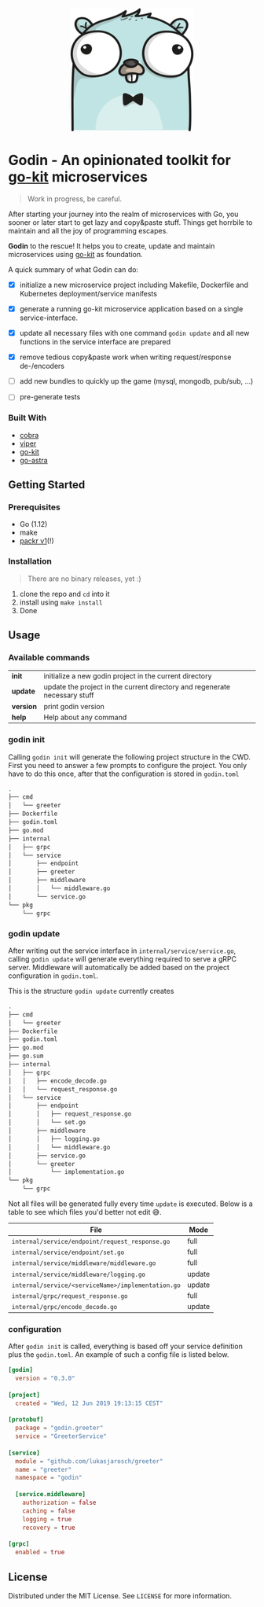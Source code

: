 
<!-- PROJECT LOGO -->
<br />
<p align="center">
  <a href="https://github.com/lukasjarosch/godin">
    <img src="gopher.png" alt="Logo" width="250" height="250">
  </a>

# Godin - An opinionated toolkit for [go-kit](https://github.com/go-kit/kit) microservices
> Work in progress, be careful.

After starting your journey into the realm of microservices with Go, you sooner or later start to get lazy and copy&paste stuff.
Things get horrbile to maintain and all the joy of programming escapes.

**Godin** to the rescue! It helps you to create, update and maintain microservices using [go-kit](https://github.com/go-kit/kit/)
as foundation.

A quick summary of what Godin can do:
* [x] initialize a new microservice project including Makefile, Dockerfile and Kubernetes deployment/service manifests
* [x] generate a running go-kit microservice application based on a single service-interface.
* [x] update all necessary files with one command `godin update` and all new functions in the service interface are prepared 
* [x] remove tedious copy&paste work when writing request/response de-/encoders
* [ ] add new bundles to quickly up the game (mysql, mongodb, pub/sub, ...)
* [ ] pre-generate tests


### Built With
* [cobra](https://github.com/spf13/cobra)
* [viper](https://github.com/spf13/viper)
* [go-kit](https://github.com/go-kit/kit/)
* [go-astra](https://github.com/vetcher/go-astra)


<!-- GETTING STARTED -->
## Getting Started
### Prerequisites
* Go (1.12)
* make
* [packr v1](https://github.com/gobuffalo/packr)(!)

### Installation
> There are no binary releases, yet :)
1. clone the repo and `cd` into it
2. install using `make install`
3. Done

## Usage

### Available commands
|      |      |
|------|------|
| **init** | initialize a new godin project in the current directory |
| **update** | update the project in the current directory and regenerate necessary stuff |
| **version** | print godin version |
| **help** | Help about any command |


### godin init
Calling `godin init` will generate the following project structure in the CWD. First you need to answer
a few prompts to configure the project. You only have to do this once, after that the configuration is stored
in `godin.toml`

````bash
.
├── cmd
│   └── greeter
├── Dockerfile
├── godin.toml
├── go.mod
├── internal
│   ├── grpc
│   └── service
│       ├── endpoint
│       ├── greeter
│       ├── middleware
│       │   └── middleware.go
│       └── service.go
└── pkg
    └── grpc
````

### godin update
After writing out the service interface in `internal/service/service.go`, calling `godin update` will
generate everything required to serve a gRPC server. Middleware will automatically be added based on the project configuration 
in `godin.toml`.

This is the structure `godin update` currently creates
```bash
.
├── cmd
│   └── greeter
├── Dockerfile
├── godin.toml
├── go.mod
├── go.sum
├── internal
│   ├── grpc
│   │   ├── encode_decode.go
│   │   └── request_response.go
│   └── service
│       ├── endpoint
│       │   ├── request_response.go
│       │   └── set.go
│       ├── middleware
│       │   ├── logging.go
│       │   └── middleware.go
│       ├── service.go
│       └── greeter
│           └── implementation.go
└── pkg
    └── grpc
```

Not all files will be generated fully every time `update` is executed. Below is a table to see which
files you'd better not edit :sweat_smile:.

| File                                             | Mode       |
|--------------------------------------------------|------------|
| `internal/service/endpoint/request_response.go`    | full |
| `internal/service/endpoint/set.go`                 | full |
| `internal/service/middleware/middleware.go`        | full |
| `internal/service/middleware/logging.go`           | update     |
| `internal/service/<serviceName>/implementation.go`  | update     |
| `internal/grpc/request_response.go` | full |
| `internal/grpc/encode_decode.go` | update |


### configuration
After `godin init` is called, everything is based off your service definition plus the `godin.toml`. 
An example of such a config file is listed below.

```toml
[godin]
  version = "0.3.0"

[project]
  created = "Wed, 12 Jun 2019 19:13:15 CEST"

[protobuf]
  package = "godin.greeter"
  service = "GreeterService"

[service]
  module = "github.com/lukasjarosch/greeter"
  name = "greeter"
  namespace = "godin"

  [service.middleware]
    authorization = false
    caching = false
    logging = true
    recovery = true
    
[grpc]
  enabled = true
```

<!-- LICENSE -->
## License

Distributed under the MIT License. See `LICENSE` for more information.

